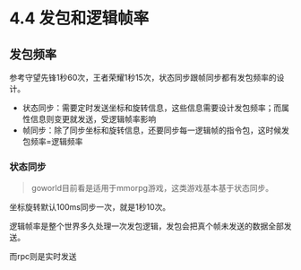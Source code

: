# 4.4 发包和逻辑帧率

## 发包频率

参考守望先锋1秒60次，王者荣耀1秒15次，状态同步跟帧同步都有发包频率的设计。

* 状态同步：需要定时发送坐标和旋转信息，这些信息需要设计发包频率；而属性信息则变更就发送，受逻辑帧率影响
* 帧同步：除了同步坐标和旋转信息，还要同步每一逻辑帧的指令包，这时候发包频率=逻辑频率

### 状态同步
> goworld目前看是适用于mmorpg游戏，这类游戏基本基于状态同步。

坐标旋转默认100ms同步一次，就是1秒10次。

逻辑帧率是整个世界多久处理一次发包逻辑，发包会把真个帧未发送的数据全部发送。

而rpc则是实时发送